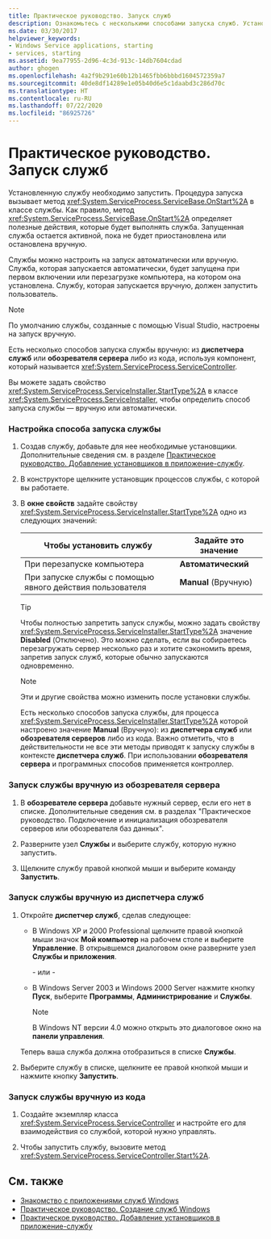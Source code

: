 ```yaml
---
title: Практическое руководство. Запуск служб
description: Ознакомьтесь с несколькими способами запуска служб. Установленную службу необходимо запустить. Процедура запуска вызывает метод OnStart в классе службы.
ms.date: 03/30/2017
helpviewer_keywords:
- Windows Service applications, starting
- services, starting
ms.assetid: 9ea77955-2d96-4c3d-913c-14db7604cdad
author: ghogen
ms.openlocfilehash: 4a2f9b291e60b12b1465fbb6bbbd1604572359a7
ms.sourcegitcommit: 40de8df14289e1e05b40d6e5c1daabd3c286d70c
ms.translationtype: HT
ms.contentlocale: ru-RU
ms.lasthandoff: 07/22/2020
ms.locfileid: "86925726"
---
```

# <a name="how-to-start-services"></a>Практическое руководство. Запуск служб

Установленную службу необходимо запустить. Процедура запуска вызывает метод <xref:System.ServiceProcess.ServiceBase.OnStart%2A> в классе службы. Как правило, метод <xref:System.ServiceProcess.ServiceBase.OnStart%2A> определяет полезные действия, которые будет выполнять служба. Запущенная служба остается активной, пока не будет приостановлена или остановлена вручную.

Службы можно настроить на запуск автоматически или вручную. Служба, которая запускается автоматически, будет запущена при первом включении или перезагрузке компьютера, на котором она установлена. Службу, которая запускается вручную, должен запустить пользователь.

> [!NOTE]
> По умолчанию службы, созданные с помощью Visual Studio, настроены на запуск вручную.

Есть несколько способов запуска службы вручную: из **диспетчера служб** или **обозревателя сервера** либо из кода, используя компонент, который называется <xref:System.ServiceProcess.ServiceController>.

Вы можете задать свойство <xref:System.ServiceProcess.ServiceInstaller.StartType%2A> в классе <xref:System.ServiceProcess.ServiceInstaller>, чтобы определить способ запуска службы — вручную или автоматически.

### <a name="to-specify-how-a-service-should-start"></a>Настройка способа запуска службы

1. Создав службу, добавьте для нее необходимые установщики. Дополнительные сведения см. в разделе [Практическое руководство. Добавление установщиков в приложение-службу](how-to-add-installers-to-your-service-application.md).

2. В конструкторе щелкните установщик процессов службы, с которой вы работаете.

3. В **окне свойств** задайте свойству <xref:System.ServiceProcess.ServiceInstaller.StartType%2A> одно из следующих значений:

    |Чтобы установить службу|Задайте это значение|
    |----------------------------------|--------------------|
    |При перезапуске компьютера|**Автоматический**|
    |При запуске службы с помощью явного действия пользователя|**Manual** (Вручную)|

    > [!TIP]
    > Чтобы полностью запретить запуск службы, можно задать свойству <xref:System.ServiceProcess.ServiceInstaller.StartType%2A> значение **Disabled** (Отключено). Это можно сделать, если вы собираетесь перезагружать сервер несколько раз и хотите сэкономить время, запретив запуск служб, которые обычно запускаются одновременно.

    > [!NOTE]
    > Эти и другие свойства можно изменить после установки службы.

    Есть несколько способов запуска службы, для процесса <xref:System.ServiceProcess.ServiceInstaller.StartType%2A> которой настроено значение **Manual** (Вручную): из **диспетчера служб** или **обозревателя серверов** либо из кода. Важно отметить, что в действительности не все эти методы приводят к запуску службы в контексте **диспетчера служб**. При использовании **обозревателя сервера** и программных способов применяется контроллер.

### <a name="to-manually-start-a-service-from-server-explorer"></a>Запуск службы вручную из обозревателя сервера

1. В **обозревателе сервера** добавьте нужный сервер, если его нет в списке. Дополнительные сведения см. в разделах "Практическое руководство. Подключение и инициализация обозревателя серверов или обозревателя баз данных".

2. Разверните узел **Службы** и выберите службу, которую нужно запустить.

3. Щелкните службу правой кнопкой мыши и выберите команду **Запустить**.

### <a name="to-manually-start-a-service-from-services-control-manager"></a>Запуск службы вручную из диспетчера служб

1. Откройте **диспетчер служб**, сделав следующее:

    - В Windows XP и 2000 Professional щелкните правой кнопкой мыши значок **Мой компьютер** на рабочем столе и выберите **Управление**. В открывшемся диалоговом окне разверните узел **Службы и приложения**.

      \- или -

    - В Windows Server 2003 и Windows 2000 Server нажмите кнопку **Пуск**, выберите **Программы**, **Администрирование** и **Службы**.

      > [!NOTE]
      > В Windows NT версии 4.0 можно открыть это диалоговое окно на **панели управления**.

    Теперь ваша служба должна отобразиться в списке **Службы**.

2. Выберите службу в списке, щелкните ее правой кнопкой мыши и нажмите кнопку **Запустить**.

### <a name="to-manually-start-a-service-from-code"></a>Запуск службы вручную из кода

1. Создайте экземпляр класса <xref:System.ServiceProcess.ServiceController> и настройте его для взаимодействия со службой, которой нужно управлять.

2. Чтобы запустить службу, вызовите метод <xref:System.ServiceProcess.ServiceController.Start%2A>.

## <a name="see-also"></a>См. также

- [Знакомство с приложениями служб Windows](introduction-to-windows-service-applications.md)
- [Практическое руководство. Создание служб Windows](how-to-create-windows-services.md)
- [Практическое руководство. Добавление установщиков в приложение-службу](how-to-add-installers-to-your-service-application.md)

